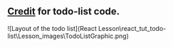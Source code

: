 ## [Credit](https://github.com/shubham1710/React-Todo) for todo-list code.

![Layout of the todo list](React Lesson\react_tut_todo-list\Lesson_images\TodoListGraphic.png)
